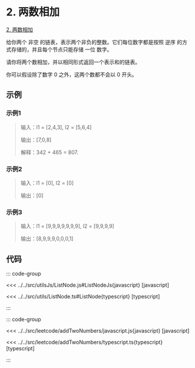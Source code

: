 # 2. 两数相加

[2. 两数相加](https://leetcode.cn/problems/add-two-numbers/)

给你两个 非空 的链表，表示两个非负的整数。它们每位数字都是按照 逆序 的方式存储的，并且每个节点只能存储 一位 数字。

请你将两个数相加，并以相同形式返回一个表示和的链表。

你可以假设除了数字 0 之外，这两个数都不会以 0 开头。

## 示例

### 示例1

> 输入：l1 = [2,4,3], l2 = [5,6,4]
>
> 输出：[7,0,8]
>
> 解释：342 + 465 = 807.

### 示例2

> 输入：l1 = [0], l2 = [0]
>
> 输出：[0]

### 示例3

> 输入：l1 = [9,9,9,9,9,9,9], l2 = [9,9,9,9]
>
> 输出：[8,9,9,9,0,0,0,1]

## 代码

::: code-group

<<< ../../src/utilsJs/ListNode.js#ListNodeJs{javascript} [javascript]

<<< ../../src/utils/ListNode.ts#ListNode{typescript} [typescript]

:::

::: code-group

<<< ../../src/leetcode/addTwoNumbers/javascript.js{javascript} [javascript]

<<< ../../src/leetcode/addTwoNumbers/typescript.ts{typescript} [typescript]

:::
